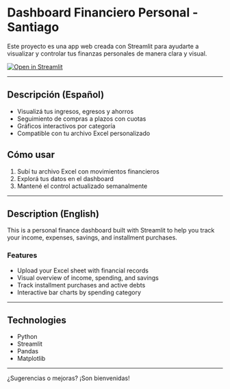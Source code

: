 
# Dashboard Financiero Personal - Santiago

Este proyecto es una app web creada con Streamlit para ayudarte a visualizar y controlar tus finanzas personales de manera clara y visual.

[![Open in Streamlit](https://static.streamlit.io/badges/streamlit_badge_black_white.svg)](https://dashboard-finanzas-santiago.streamlit.app)

---

## Descripción (Español)

- Visualizá tus ingresos, egresos y ahorros
- Seguimiento de compras a plazos con cuotas
- Gráficos interactivos por categoría
- Compatible con tu archivo Excel personalizado

## Cómo usar

1. Subí tu archivo Excel con movimientos financieros
2. Explorá tus datos en el dashboard
3. Mantené el control actualizado semanalmente

---

## Description (English)

This is a personal finance dashboard built with Streamlit to help you track your income, expenses, savings, and installment purchases.

### Features
- Upload your Excel sheet with financial records
- Visual overview of income, spending, and savings
- Track installment purchases and active debts
- Interactive bar charts by spending category

---

## Technologies
- Python
- Streamlit
- Pandas
- Matplotlib

---

¿Sugerencias o mejoras? ¡Son bienvenidas!
